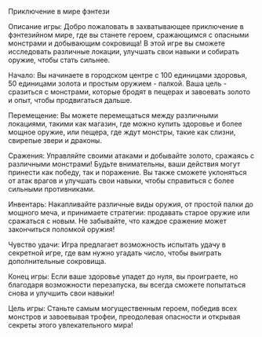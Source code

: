 Приключение в мире фэнтези

Описание игры:
Добро пожаловать в захватывающее приключение в фэнтезийном мире, где вы станете героем, сражающимся с опасными монстрами и добывающим сокровища!
В этой игре вы сможете исследовать различные локации, улучшать свои навыки и собирать оружие, чтобы стать сильнее.

Начало:
Вы начинаете в городском центре с 100 единицами здоровья, 50 единицами золота и простым оружием - палкой.
Ваша цель - сразиться с монстрами, которые бродят в пещерах и завоевать золото и опыт, чтобы продвигаться дальше.

Перемещение:
Вы можете перемещаться между различными локациями, такими как магазин, где можно купить здоровье и более мощное оружие,
или пещера, где ждут монстры, такие как слизни, свирепые звери и драконы.

Сражения:
Управляйте своими атаками и добывайте золото, сражаясь с различными монстрами! Будьте внимательны, ваши действия могут принести как победу, так и поражение.
Вы также сможете уклоняться от атак врагов и улучшать свои навыки, чтобы справиться с более сильными противниками.

Инвентарь:
Накапливайте различные виды оружия, от простой палки до мощного меча, и принимаете стратегии: продавать старое оружие или сражаться с новым.
Не забывайте, что каждое сражение может закончиться поломкой оружия!

Чувство удачи:
Игра предлагает возможность испытать удачу в секретной игре, где вам нужно угадать число, чтобы выиграть дополнительные сокровища.

Конец игры:
Если ваше здоровье упадет до нуля, вы проиграете, но благодаря возможности перезапуска, вы всегда сможете попытаться снова и улучшить свои навыки!

Цель игры:
Станьте самым могущественным героем, победив всех монстров и завоевывая трофеи, преодолевая опасности и открывая секреты этого увлекательного мира!
